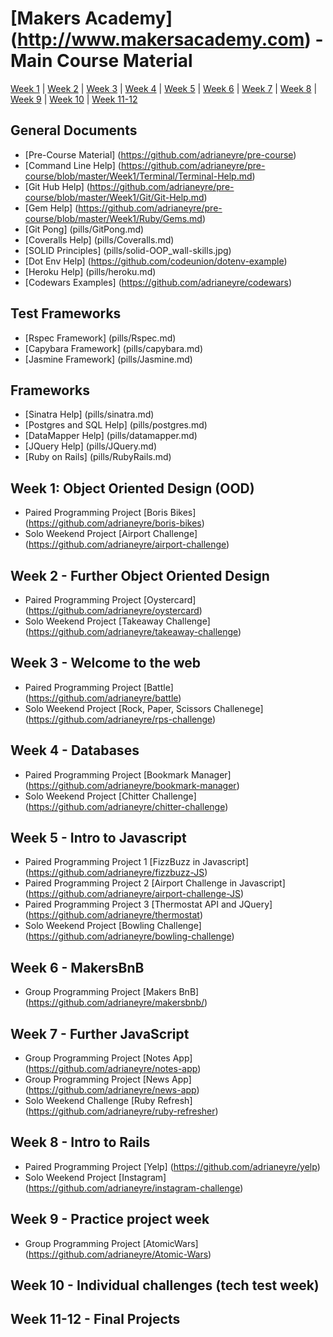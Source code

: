 # [Makers Academy] (http://www.makersacademy.com) - Main Course Material

[Week 1](#Week1) | [Week 2](#Week2) | [Week 3](#Week3) | [Week 4](#Week4) | [Week 5](#Week5) | [Week 6](#Week6) |
[Week 7](#Week7) | [Week 8](#Week8) | [Week 9](#Week9) | [Week 10](#Week10) | [Week 11-12](#Week1112)

## General Documents
* [Pre-Course Material] (https://github.com/adrianeyre/pre-course)
* [Command Line Help] (https://github.com/adrianeyre/pre-course/blob/master/Week1/Terminal/Terminal-Help.md)
* [Git Hub Help] (https://github.com/adrianeyre/pre-course/blob/master/Week1/Git/Git-Help.md)
* [Gem Help] (https://github.com/adrianeyre/pre-course/blob/master/Week1/Ruby/Gems.md)
* [Git Pong] (pills/GitPong.md)
* [Coveralls Help] (pills/Coveralls.md)
* [SOLID Principles] (pills/solid-OOP_wall-skills.jpg)
* [Dot Env Help] (https://github.com/codeunion/dotenv-example)
* [Heroku Help] (pills/heroku.md)
* [Codewars Examples] (https://github.com/adrianeyre/codewars)

## Test Frameworks
* [Rspec Framework] (pills/Rspec.md)
* [Capybara Framework] (pills/capybara.md)
* [Jasmine Framework] (pills/Jasmine.md)

## Frameworks
* [Sinatra Help] (pills/sinatra.md)
* [Postgres and SQL Help] (pills/postgres.md)
* [DataMapper Help] (pills/datamapper.md)
* [JQuery Help] (pills/JQuery.md)
* [Ruby on Rails] (pills/RubyRails.md)

## <a name="Week1">Week 1: Object Oriented Design (OOD)</a>
* Paired Programming Project [Boris Bikes] (https://github.com/adrianeyre/boris-bikes)
* Solo Weekend Project [Airport Challenge] (https://github.com/adrianeyre/airport-challenge)

## <a name="Week2">Week 2 - Further Object Oriented Design</a>
* Paired Programming Project [Oystercard] (https://github.com/adrianeyre/oystercard)
* Solo Weekend Project [Takeaway Challenge] (https://github.com/adrianeyre/takeaway-challenge)

## <a name="Week3">Week 3 - Welcome to the web</a>
* Paired Programming Project [Battle] (https://github.com/adrianeyre/battle)
* Solo Weekend Project [Rock, Paper, Scissors Challenege] (https://github.com/adrianeyre/rps-challenge)

## <a name="Week4">Week 4 - Databases</a>
* Paired Programming Project [Bookmark Manager] (https://github.com/adrianeyre/bookmark-manager)
* Solo Weekend Project [Chitter Challenge] (https://github.com/adrianeyre/chitter-challenge)

## <a name="Week5">Week 5 - Intro to Javascript</a>
* Paired Programming Project 1 [FizzBuzz in Javascript] (https://github.com/adrianeyre/fizzbuzz-JS)
* Paired Programming Project 2 [Airport Challenge in Javascript] (https://github.com/adrianeyre/airport-challenge-JS)
* Paired Programming Project 3 [Thermostat API and JQuery] (https://github.com/adrianeyre/thermostat)
* Solo Weekend Project [Bowling Challenge] (https://github.com/adrianeyre/bowling-challenge)

## <a name="Week6">Week 6 - MakersBnB</a>
* Group Programming Project [Makers BnB] (https://github.com/adrianeyre/makersbnb/)

## <a name="Week7">Week 7 - Further JavaScript</a>
* Group Programming Project [Notes App] (https://github.com/adrianeyre/notes-app)
* Group Programming Project [News App] (https://github.com/adrianeyre/news-app)
* Solo Weekend Challenge [Ruby Refresh] (https://github.com/adrianeyre/ruby-refresher)

## <a name="Week8">Week 8 - Intro to Rails</a>
* Paired Programming Project [Yelp] (https://github.com/adrianeyre/yelp)
* Solo Weekend Project [Instagram] (https://github.com/adrianeyre/instagram-challenge)

## <a name="Week9">Week 9 - Practice project week</a>
* Group Programming Project [AtomicWars] (https://github.com/adrianeyre/Atomic-Wars)

## <a name="Week10">Week 10 - Individual challenges (tech test week)</a>

## <a name="Week1112">Week 11-12 - Final Projects</a>
